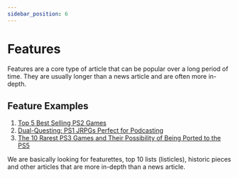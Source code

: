 ```yaml
---
sidebar_position: 6
---
```


# Features

Features are a core type of article that can be popular over a long period of time. They are usually longer than a news article and are often more in-depth.

## Feature Examples

1. [Top 5 Best Selling PS2 Games](https://pslegends.com/top-5-best-selling-ps2-games/)
2. [Dual-Questing: PS1 JRPGs Perfect for Podcasting](https://pslegends.com/dual-questing-ps1-jrpgs-perfect-for-podcasting/)
3. [The 10 Rarest PS3 Games and Their Possibility of Being Ported to the PS5](https://pslegends.com/the-10-rarest-ps3-games-and-their-possibility-of-being-ported-to-the-ps5/)

We are basically looking for featurettes, top 10 lists (listicles), historic pieces and other articles that are more in-depth than a news article.